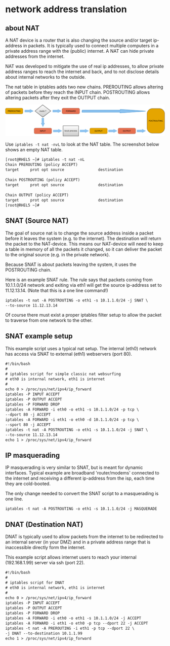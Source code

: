 # network address translation

## about NAT

A NAT device is a router that is also changing the source and/or target
ip-address in packets. It is typically used to connect multiple
computers in a private address range with the (public) internet. A NAT
can hide private addresses from the internet.

NAT was developed to mitigate the use of real ip addresses, to allow
private address ranges to reach the internet and back, and to not
disclose details about internal networks to the outside.

The nat table in iptables adds two new chains. PREROUTING allows
altering of packets before they reach the INPUT chain. POSTROUTING
allows altering packets after they exit the OUTPUT chain.

![](images/iptables_filter_nat2.png)

Use `iptables -t nat -nvL` to look at the NAT table. The screenshot
below shows an empty NAT table.

    [root@RHEL5 ~]# iptables -t nat -nL
    Chain PREROUTING (policy ACCEPT)
    target     prot opt source               destination         

    Chain POSTROUTING (policy ACCEPT)
    target     prot opt source               destination         

    Chain OUTPUT (policy ACCEPT)
    target     prot opt source               destination         
    [root@RHEL5 ~]#

## SNAT (Source NAT)

The goal of source nat is to change the source address inside a packet
before it leaves the system (e.g. to the internet). The destination will
return the packet to the NAT-device. This means our NAT-device will need
to keep a table in memory of all the packets it changed, so it can
deliver the packet to the original source (e.g. in the private network).

Because SNAT is about packets leaving the system, it uses the
POSTROUTING chain.

Here is an example SNAT rule. The rule says that packets coming from
10.1.1.0/24 network and exiting via eth1 will get the source ip-address
set to 11.12.13.14. (Note that this is a one line command!)

    iptables -t nat -A POSTROUTING -o eth1 -s 10.1.1.0/24 -j SNAT \
    --to-source 11.12.13.14

Of course there must exist a proper iptables filter setup to allow the
packet to traverse from one network to the other.

## SNAT example setup

This example script uses a typical nat setup. The internal (eth0)
network has access via SNAT to external (eth1) webservers (port 80).

    #!/bin/bash
    #
    # iptables script for simple classic nat websurfing
    # eth0 is internal network, eth1 is internet
    #
    echo 0 > /proc/sys/net/ipv4/ip_forward
    iptables -P INPUT ACCEPT
    iptables -P OUTPUT ACCEPT
    iptables -P FORWARD DROP
    iptables -A FORWARD -i eth0 -o eth1 -s 10.1.1.0/24 -p tcp \
    --dport 80 -j ACCEPT
    iptables -A FORWARD -i eth1 -o eth0 -d 10.1.1.0/24 -p tcp \
    --sport 80 -j ACCEPT
    iptables -t nat -A POSTROUTING -o eth1 -s 10.1.1.0/24 -j SNAT \
    --to-source 11.12.13.14
    echo 1 > /proc/sys/net/ipv4/ip_forward

## IP masquerading

IP masquerading is very similar to SNAT, but is meant for dynamic
interfaces. Typical example are broadband \'router/modems\' connected to
the internet and receiving a different ip-address from the isp, each
time they are cold-booted.

The only change needed to convert the SNAT script to a masquerading is
one line.

    iptables -t nat -A POSTROUTING -o eth1 -s 10.1.1.0/24 -j MASQUERADE

## DNAT (Destination NAT)

DNAT is typically used to allow packets from the internet to be
redirected to an internal server (in your DMZ) and in a private address
range that is inaccessible directly form the internet.

This example script allows internet users to reach your internal
(192.168.1.99) server via ssh (port 22).

    #!/bin/bash
    #
    # iptables script for DNAT
    # eth0 is internal network, eth1 is internet
    #
    echo 0 > /proc/sys/net/ipv4/ip_forward
    iptables -P INPUT ACCEPT
    iptables -P OUTPUT ACCEPT
    iptables -P FORWARD DROP
    iptables -A FORWARD -i eth0 -o eth1 -s 10.1.1.0/24 -j ACCEPT
    iptables -A FORWARD -i eth1 -o eth0 -p tcp --dport 22 -j ACCEPT
    iptables -t nat -A PREROUTING -i eth1 -p tcp --dport 22 \
    -j DNAT --to-destination 10.1.1.99
    echo 1 > /proc/sys/net/ipv4/ip_forward
